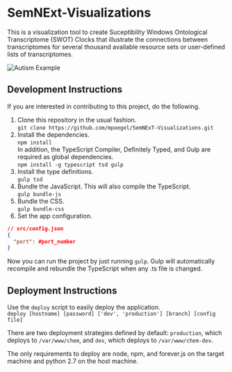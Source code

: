 # SemNExt-Visualizations

This is a visualization tool to create Suceptibility Windows Ontological 
Transcriptome (SWOT) Clocks that illustrate the connections between transcriptomes for several thousand available resource sets or user-defined
lists of transcriptomes.

![Autism Example](http://i.imgur.com/jCgAYV6.png?1 "SWOT Clock generated for
Autism")

## Development Instructions

If you are interested in contributing to this project, do the following.

1. Clone this repository in the usual fashion. <br>
    `git clone https://github.com/mpoegel/SemNExT-Visualizations.git`
2. Install the dependencies. <br>
    `npm install` <br>
    In addition, the TypeScript Compiler, Definitely Typed, and Gulp are
    required as global dependencies. <br>
    `npm install -g typescript tsd gulp`
3. Install the type definitions. <br>
    `gulp tsd`
4. Bundle the JavaScript. This will also compile the TypeScript. <br>
    `gulp bundle-js`
5. Bundle the CSS. <br>
    `gulp bundle-css`
6. Set the app configuration.

``` json
// src/config.json
{
  "port": #port_number
}
```

Now you can run the project by just running `gulp`. Gulp will automatically
recompile and rebundle the TypeScript when any .ts file is changed.

## Deployment Instructions

Use the `deploy` script to easily deploy the application. <br>
`deploy [hostname] [password] ['dev', 'production'] [branch] [config file]` 

There are two deployment strategies defined by default: `production`, which deploys to `/var/www/chem`, and `dev`, which deploys to `/var/www/chem-dev`.

The only requirements to deploy are node, npm, and forever.js on the target 
machine and python 2.7 on the host machine.
